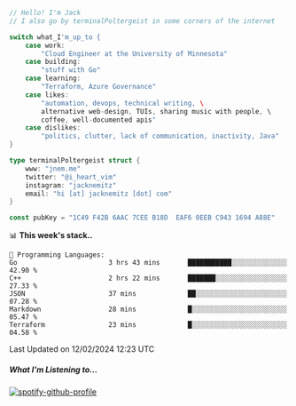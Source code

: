 ```go
// Hello! I'm Jack
// I also go by terminalPoltergeist in some corners of the internet

switch what_I'm_up_to {
    case work:
        "Cloud Engineer at the University of Minnesota"
    case building:
        "stuff with Go"
    case learning:
        "Terraform, Azure Governance"
    case likes:
        "automation, devops, technical writing, \
        alternative web-design, TUIs, sharing music with people, \
        coffee, well-documented apis"
    case dislikes:
        "politics, clutter, lack of communication, inactivity, Java"
}

type terminalPoltergeist struct {
    www: "jnem.me"
    twitter: "@i_heart_vim"
    instagram: "jacknemitz"
    email: "hi [at] jacknemitz [dot] com"
}

const pubKey = "1C49 F42B 6AAC 7CEE B18D  EAF6 0EEB C943 1694 A88E"
```

<!--START_SECTION:waka-->
📊 **This week's stack..** 

```text
💬 Programming Languages: 
Go                       3 hrs 43 mins       ███████████░░░░░░░░░░░░░░   42.90 % 
C++                      2 hrs 22 mins       ███████░░░░░░░░░░░░░░░░░░   27.33 % 
JSON                     37 mins             ██░░░░░░░░░░░░░░░░░░░░░░░   07.28 % 
Markdown                 28 mins             █░░░░░░░░░░░░░░░░░░░░░░░░   05.47 % 
Terraform                23 mins             █░░░░░░░░░░░░░░░░░░░░░░░░   04.58 % 
```


 Last Updated on 12/02/2024 12:23 UTC
<!--END_SECTION:waka-->

##### What I'm Listening to...

[![spotify-github-profile](https://jnem.me/listening-item?maxAge=2592000)](https://jnem.me/listening)
